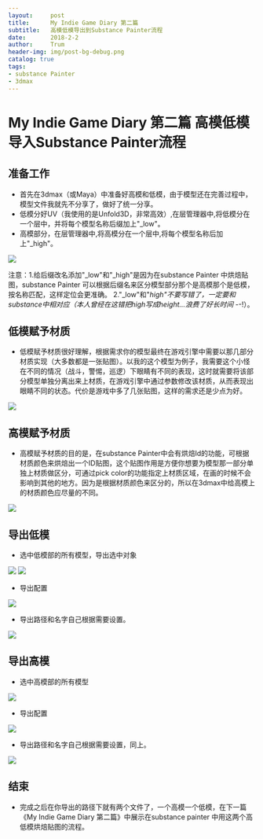 ```yaml
---
layout:     post
title:      My Indie Game Diary 第二篇
subtitle:   高模低模导出到Substance Painter流程
date:       2018-2-2
author:     Trum
header-img: img/post-bg-debug.png
catalog: true
tags:
- substance Painter
- 3dmax
---
```


# My Indie Game Diary 第二篇 高模低模导入Substance Painter流程
## 准备工作
- 首先在3dmax（或Maya）中准备好高模和低模，由于模型还在完善过程中，模型文件我就先不分享了，做好了统一分享。
- 低模分好UV（我使用的是Unfold3D，非常高效）,在层管理器中,将低模分在一个层中，并将每个模型名称后缀加上"_low"。
- 高模部分，在层管理器中,将高模分在一个层中,将每个模型名称后加上"_high"。

![](http://mingchuan.wang/img/MyIndieGameDiary_2/1.png)

注意：1.给后缀改名添加"_low"和"_high"是因为在substance Painter 中烘焙贴图，substance Painter 可以根据后缀名来区分模型部分那个是高模那个是低模，按名称匹配，这样定位会更准确。 
2."_low"和"_high"不要写错了，一定要和substance中相对应（本人曾经在这错把high写成height...浪费了好长时间 -_-!）。

## 低模赋予材质
- 低模赋予材质很好理解，根据需求你的模型最终在游戏引擎中需要以那几部分材质实现（大多数都是一张贴图）。以我的这个模型为例子，我需要这个小怪在不同的情况（战斗，警惕，巡逻）下眼睛有不同的表现，这时就需要将该部分模型单独分离出来上材质，在游戏引擎中通过参数修改该材质，从而表现出眼睛不同的状态。代价是游戏中多了几张贴图，这样的需求还是少点为好。

![](http://mingchuan.wang/img/MyIndieGameDiary_2/10.png)

## 高模赋予材质
- 高模赋予材质的目的是，在substance Painter中会有烘焙Id的功能，可根据材质颜色来烘焙出一个ID贴图，这个贴图作用是方便你想要为模型那一部分单独上材质做区分，可通过pick color的功能指定上材质区域，在画的时候不会影响到其他的地方。因为是根据材质颜色来区分的，所以在3dmax中给高模上的材质颜色应尽量的不同。

![](http://mingchuan.wang/img/MyIndieGameDiary_2/9.png)

## 导出低模
- 选中低模部的所有模型，导出选中对象

![](http://mingchuan.wang/img/MyIndieGameDiary_2/2.png)
![](http://mingchuan.wang/img/MyIndieGameDiary_2/3.png)

- 导出配置

![](http://mingchuan.wang/img/MyIndieGameDiary_2/4.png)

- 导出路径和名字自己根据需要设置。

![](http://mingchuan.wang/img/MyIndieGameDiary_2/5.png)

## 导出高模

- 选中高模部的所有模型

![](http://mingchuan.wang/img/MyIndieGameDiary_2/6.png)

- 导出配置

![](http://mingchuan.wang/img/MyIndieGameDiary_2/8.png)

- 导出路径和名字自己根据需要设置，同上。

![](http://mingchuan.wang/img/MyIndieGameDiary_2/7.png)

## 结束

- 完成之后在你导出的路径下就有两个文件了，一个高模一个低模，在下一篇 《My Indie Game Diary 第二篇》中展示在substance painter 中用这两个高低模烘焙贴图的流程。

